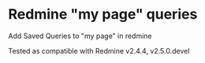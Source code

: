 Redmine "my page" queries
=======================

Add Saved Queries to "my page" in redmine

Tested as compatible with Redmine v2.4.4, v2.5.0.devel
